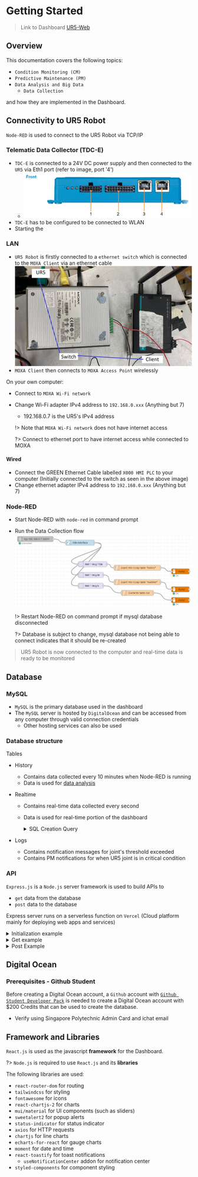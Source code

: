 # Getting Started

> Link to Dashboard [UR5-Web](https://ur5reactapp.vercel.app/)

## Overview

This documentation covers the following topics:

- `Condition Monitoring (CM)`
- `Predictive Maintenance (PM)`
- `Data Analysis and Big Data`
  - `Data Collection`

and how they are implemented in the Dashboard.

## Connectivity to UR5 Robot

`Node-RED` is used to connect to the UR5 Robot via TCP/IP

### Telematic Data Collector (TDC-E)
- `TDC-E` is connected to a 24V DC power supply and then connected to the `UR5` via Eth1 port (refer to image, port '4')
  - ![TDC-E front](/IMG/TDC-E.png 'TDC-E Front')
- `TDC-E` has to be configured to be connected to WLAN 
- Starting the 

### LAN

- `UR5 Robot` is firstly connected to a `ethernet switch` which is connected to the `MOXA Client` via an ethernet cable
  ![logo](/img/switchclientconnection.jpg 'Connection Diagram')
- `MOXA Client` then connects to `MOXA Access Point` wirelessly

On your own computer:

- Connect to `MOXA Wi-Fi network`
- Change Wi-Fi adapter IPv4 address to `192.168.0.xxx` (Anything but 7)

  - 192.168.0.7 is the UR5's IPv4 address

  !> Note that `MOXA Wi-Fi network` does not have internet access

  ?> Connect to ethernet port to have internet access while connected to MOXA

#### Wired

- Connect the GREEN Ethernet Cable labelled `X000 HMI PLC` to your computer \(Initially connected to the switch as seen in the above image)
- Change ethernet adapter IPv4 address to `192.168.0.xxx` (Anything but 7)

### Node-RED

- Start Node-RED with `node-red` in command prompt
- Run the Data Collection flow
  ![logo](/img/datacollectionflow.jpg)

  !> Restart Node-RED on command prompt if mysql database disconnected

  ?> Database is subject to change, mysql database not being able to connect indicates that it should be re-created

> UR5 Robot is now connected to the computer and real-time data is ready to be monitored

## Database

### MySQL

- `MySQL` is the primary database used in the dashboard
- The `MySQL` server is hosted by `DigitalOcean` and can be accessed from any computer through valid connection credentials
  - Other hosting services can also be used

### Database structure

Tables

- History
  - Contains data collected every 10 minutes when Node-RED is running
  - Data is used for [data analysis]()
- Realtime

  - Contains real-time data collected every second
  - Data is used for real-time portion of the dashboard
    <details>
      <summary>SQL Creation Query</summary>

    ```sql
    CREATE TABLE realtime (
    collected_on DATETIME DEFAULT CURRENT_TIMESTAMP,
    id INTEGER PRIMARY KEY AUTO_INCREMENT,
    operating_time BIGINT,
    physical_robot_connected INTEGER,
    real_robot_enabled INTEGER,
    robot_power_on INTEGER,
    emergency_stopped INTEGER,
    protective_stopped INTEGER,
    program_paused INTEGER,
    program_running INTEGER,
    robot_mode TEXT,
    robot_mode_description TEXT,
    control_mode TEXT,
    control_mode_description TEXT,
    target_speed_fraction REAL,
    speed_scaling REAL,
    target_speed_fraction_limit REAL,
    joint_position_actual_0 REAL,
    joint_position_target_0 REAL,
    joint_position_actual_degree_0 REAL,
    joint_position_target_degree_0 REAL,
    joint_speed_actual_0 REAL,
    joint_current_actual_0 REAL,
    joint_voltage_actual_0 REAL,
    joint_motor_temperature_0 REAL,
    joint_mode_0 TEXT,
    joint_mode_description_0 TEXT,
    joint_position_actual_1 REAL,
    joint_position_target_1 REAL,
    joint_position_actual_degree_1 REAL,
    joint_position_target_degree_1 REAL,
    joint_speed_actual_1 REAL,
    joint_current_actual_1 REAL,
    joint_voltage_actual_1 REAL,
    joint_motor_temperature_1 REAL,
    joint_mode_1 TEXT,
    joint_mode_description_1 TEXT,
    joint_position_actual_2 REAL,
    joint_position_target_2 REAL,
    joint_position_actual_degree_2 REAL,
    joint_position_target_degree_2 REAL,
    joint_speed_actual_2 REAL,
    joint_current_actual_2 REAL,
    joint_voltage_actual_2 REAL,
    joint_motor_temperature_2 REAL,
    joint_mode_2 TEXT,
    joint_mode_description_2 TEXT,
    joint_position_actual_3 REAL,
    joint_position_target_3 REAL,
    joint_position_actual_degree_3 REAL,
    joint_position_target_degree_3 REAL,
    joint_speed_actual_3 REAL,
    joint_current_actual_3 REAL,
    joint_voltage_actual_3 REAL,
    joint_motor_temperature_3 REAL,
    joint_mode_3 TEXT,
    joint_mode_description_3 TEXT,
    joint_position_actual_4 REAL,
    joint_position_target_4 REAL,
    joint_position_actual_degree_4 REAL,
    joint_position_target_degree_4 REAL,
    joint_speed_actual_4 REAL,
    joint_current_actual_4 REAL,
    joint_voltage_actual_4 REAL,
    joint_motor_temperature_4 REAL,
    joint_mode_4 TEXT,
    joint_mode_description_4 TEXT,
    joint_position_actual_5 REAL,
    joint_position_target_5 REAL,
    joint_position_actual_degree_5 REAL,
    joint_position_target_degree_5 REAL,
    joint_speed_actual_5 REAL,
    joint_current_actual_5 REAL,
    joint_voltage_actual_5 REAL,
    joint_motor_temperature_5 REAL,
    joint_mode_5 TEXT,
    joint_mode_description_5 TEXT
    );
    ```

    </details>

- Logs
  - Contains notification messages for joint's threshold exceeded
  - Contains PM notifications for when UR5 joint is in critical condition

### API

`Express.js` is a `Node.js` server framework is used to build APIs to

- `get` data from the database
- `post` data to the database

Express server runs on a serverless function on `Vercel` (Cloud platform mainly for deploying web apps and services)

  <details>
    <summary>Initialization example</summary>

  ```js
  const mysql = require("mysql2");

  const mysqlPool = mysql.createPool({
    host: "yourdatabaseurl",
    port: 12345,
    user: "root",
    password: "password",
    database: "databasename",
  });

  const express = require("express");
  const app = express();
  ```

  </details>
  
  <details>
    <summary>Get example</summary>

  ```js
  // Define the route to fetch data from the history table, limited to 500 rows
  app.get("hist/", async (req, res) => {
    mysqlPool.getConnection((err, connection) => {
      if (err) {
        console.error("Error establishing MySQL connection:", err);
        res.status(500).json({ error: "Internal server error" });
        return;
      }

      connection.query(
        "SELECT * FROM history order by collected_on asc limit 500",
        (error, results) => {
          connection.release();
          if (error) {
            console.error("Error fetching MySQL data:", error);
            res.status(500).json({ error: "Internal server error" });
            return;
          }

          console.log("Data fetched!");
          res.json(results);
        }
      );
    });
  });
  ```

</details>

<details>
<summary>Post Example</summary>

```js
// API endpoint for updating threshold settings in global_settings table
app.post("/threshold/:joint", (req, res) => {
  const { threshold } = req.body;
  const joint = req.params.joint;
  // Convert the threshold array to a JSON string
  const thresholdJson = JSON.stringify(threshold);
  // Get a connection from the pool
  mysqlPool.getConnection((err, connection) => {
    if (err) {
      console.error("Error establishing MySQL connection:", err);
      res.status(500).json({ error: "Internal server error" });
      return;
    }

    connection.query(
      `UPDATE global_settings SET threshold = ? WHERE id = ${joint};`,
      [thresholdJson],
      (error, results) => {
        connection.release();
        if (error) {
          console.error("Error clearing and resetting table:", error);
          res.status(500).json({ error: "Internal server error" });
          return;
        }

        console.log(`Joint ${joint} threshold updated! `, { threshold });
        res.json(results);
      }
    );
  });
});
```

</details>

## Digital Ocean
### Prerequisites - Github Student
Before creating a Digital Ocean account, a `Github` account with <a href='https://education.github.com/pack'>`Github Student Developer Pack`</a> is needed to create a Digital Ocean account with $200 Credits that can be used to create the database.
- Verify using Singapore Polytechnic Admin Card and ichat email


## Framework and Libraries

`React.js` is used as the javascript **framework** for the Dashboard.

?> `Node.js` is required to use `React.js` and its **libraries**

The following libraries are used:

- `react-router-dom` for routing
- `tailwindcss` for styling
- `fontawesome` for icons
- `react-chartjs-2` for charts
- `mui/material` for UI components (such as sliders)
- `sweetalert2` for popup alerts
- `status-indicator` for status indicator
- `axios` for HTTP requests
- `chartjs` for line charts
- `echarts-for-react` for gauge charts
- `moment` for date and time
- `react-toastify` for toast notifications
  - `useNotificationCenter` addon for notification center
- `styled-components` for component styling